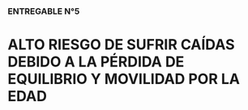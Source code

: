### ENTREGABLE N°5
# ALTO RIESGO DE SUFRIR CAÍDAS DEBIDO A LA PÉRDIDA DE EQUILIBRIO Y MOVILIDAD POR LA EDAD

